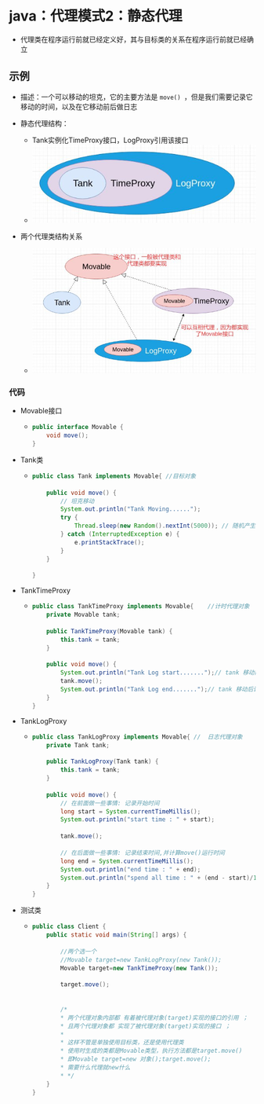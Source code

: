 # java：代理模式2：静态代理

* 代理类在程序运行前就已经定义好，其与目标类的关系在程序运行前就已经确立



## 示例

* 描述：一个可以移动的坦克，它的主要方法是 `move() `，但是我们需要记录它移动的时间，以及在它移动前后做日志
* 静态代理结构：
  * Tank实例化TimeProxy接口，LogProxy引用该接口
  * ![avatar](图片引用\1560259472971678.jpg)

* 两个代理类结构关系
  * ![avatar](图片引用\1560259472124202.jpg)

### 代码

* Movable接口

  * ```java
    public interface Movable {
        void move();
    }
    ```

* Tank类

  * ```java
    public class Tank implements Movable{ //目标对象
    
        public void move() {
            // 坦克移动
            System.out.println("Tank Moving......");
            try {
                Thread.sleep(new Random().nextInt(5000)); // 随机产生 1~5秒, 模拟坦克在移动　
            } catch (InterruptedException e) {
                e.printStackTrace();
            }
        }
    
    }
    ```

* TankTimeProxy

  * ```java
    public class TankTimeProxy implements Movable{    //计时代理对象
        private Movable tank;
    
        public TankTimeProxy(Movable tank) {
            this.tank = tank;
        }
    
        public void move() {
            System.out.println("Tank Log start.......");// tank 移动前记录日志
            tank.move();
            System.out.println("Tank Log end.......");// tank 移动后记录日志
        }
    }
    ```

* TankLogProxy

  * ```java
    public class TankLogProxy implements Movable{ //  日志代理对象
        private Tank tank;
    
        public TankLogProxy(Tank tank) {
            this.tank = tank;
        }
    
        public void move() {
            // 在前面做一些事情: 记录开始时间
            long start = System.currentTimeMillis();
            System.out.println("start time : " + start);
    
            tank.move();
    
            // 在后面做一些事情: 记录结束时间,并计算move()运行时间
            long end = System.currentTimeMillis();
            System.out.println("end time : " + end);
            System.out.println("spend all time : " + (end - start)/1000 + "s.");
        }
    }
    ```

* 测试类

  * ```java
    public class Client {
        public static void main(String[] args) {
    
            //两个选一个
            //Movable target=new TankLogProxy(new Tank());
            Movable target=new TankTimeProxy(new Tank());
    
            target.move();
    
    
            /*
            * 两个代理对象内部都 有着被代理对象(target)实现的接口的引用 ；
            * 且两个代理对象都 实现了被代理对象(target)实现的接口 ；
            *
            * 这样不管是单独使用目标类，还是使用代理类
            * 使用时生成的类都是Movable类型，执行方法都是target.move()
            * 即Movable target=new 对象();target.move();
            * 需要什么代理就new什么
            * */
        }
    }
    ```


